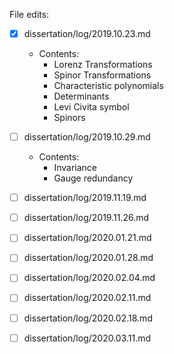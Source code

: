 File edits:

- [x] dissertation/log/2019.10.23.md
  - Contents:
    - Lorenz Transformations
    - Spinor Transformations
    - Characteristic polynomials
    - Determinants
    - Levi Civita symbol
    - Spinors

- [ ] dissertation/log/2019.10.29.md
  - Contents:
    - Invariance
    - Gauge redundancy


- [ ] dissertation/log/2019.11.19.md
- [ ] dissertation/log/2019.11.26.md
- [ ] dissertation/log/2020.01.21.md
- [ ] dissertation/log/2020.01.28.md
- [ ] dissertation/log/2020.02.04.md
- [ ] dissertation/log/2020.02.11.md
- [ ] dissertation/log/2020.02.18.md
- [ ] dissertation/log/2020.03.11.md
